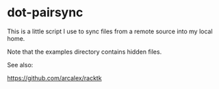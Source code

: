 # dot-pairsync

This is a little script I use to sync files from a remote source into my local home.

Note that the examples directory contains hidden files.

See also:

https://github.com/arcalex/racktk
